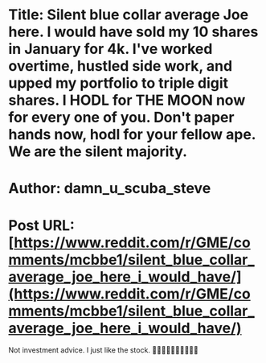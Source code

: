 # Title: Silent blue collar average Joe here. I would have sold my 10 shares in January for 4k. I've worked overtime, hustled side work, and upped my portfolio to triple digit shares. I HODL for THE MOON now for every one of you. Don't paper hands now, hodl for your fellow ape. We are the silent majority.
# Author: damn_u_scuba_steve
# Post URL: [https://www.reddit.com/r/GME/comments/mcbbe1/silent_blue_collar_average_joe_here_i_would_have/](https://www.reddit.com/r/GME/comments/mcbbe1/silent_blue_collar_average_joe_here_i_would_have/)


Not investment advice. I just like the stock. 🚀🚀🚀🚀🚀🍌🍌🍌🍌🍌